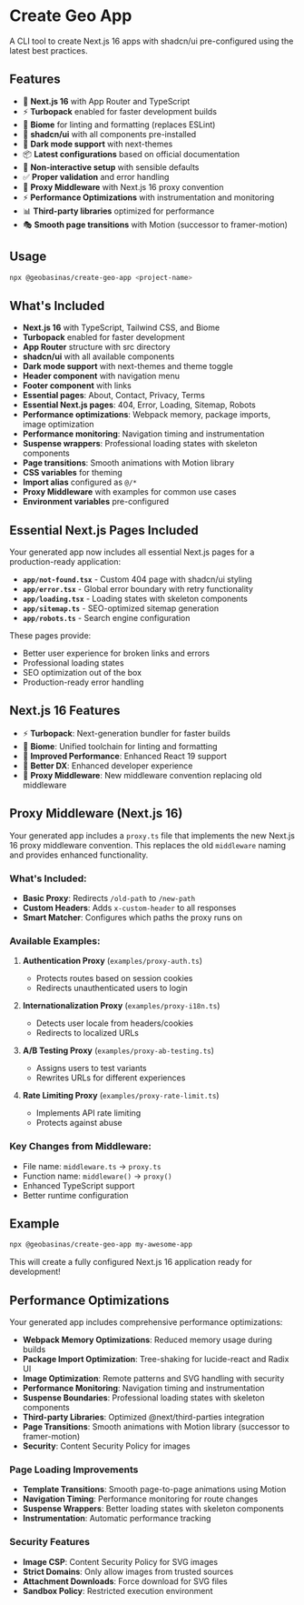# Create Geo App

A CLI tool to create Next.js 16 apps with shadcn/ui pre-configured using the latest best practices.

## Features

- 🚀 **Next.js 16** with App Router and TypeScript
- ⚡ **Turbopack** enabled for faster development builds
- 🔧 **Biome** for linting and formatting (replaces ESLint)
- 🎨 **shadcn/ui** with all components pre-installed
- 🌙 **Dark mode support** with next-themes
- 📦 **Latest configurations** based on official documentation
- 🔧 **Non-interactive setup** with sensible defaults
- ✅ **Proper validation** and error handling
- 🔄 **Proxy Middleware** with Next.js 16 proxy convention
- ⚡ **Performance Optimizations** with instrumentation and monitoring
- 📊 **Third-party libraries** optimized for performance
- 🎭 **Smooth page transitions** with Motion (successor to framer-motion)

## Usage

```bash
npx @geobasinas/create-geo-app <project-name>
```

## What's Included

- **Next.js 16** with TypeScript, Tailwind CSS, and Biome
- **Turbopack** enabled for faster development
- **App Router** structure with src directory
- **shadcn/ui** with all available components
- **Dark mode support** with next-themes and theme toggle
- **Header component** with navigation menu
- **Footer component** with links
- **Essential pages**: About, Contact, Privacy, Terms
- **Essential Next.js pages**: 404, Error, Loading, Sitemap, Robots
- **Performance optimizations**: Webpack memory, package imports, image optimization
- **Performance monitoring**: Navigation timing and instrumentation
- **Suspense wrappers**: Professional loading states with skeleton components
- **Page transitions**: Smooth animations with Motion library
- **CSS variables** for theming
- **Import alias** configured as `@/*`
- **Proxy Middleware** with examples for common use cases
- **Environment variables** pre-configured

## Essential Next.js Pages Included

Your generated app now includes all essential Next.js pages for a production-ready application:

- **`app/not-found.tsx`** - Custom 404 page with shadcn/ui styling
- **`app/error.tsx`** - Global error boundary with retry functionality
- **`app/loading.tsx`** - Loading states with skeleton components
- **`app/sitemap.ts`** - SEO-optimized sitemap generation
- **`app/robots.ts`** - Search engine configuration

These pages provide:
- Better user experience for broken links and errors
- Professional loading states
- SEO optimization out of the box
- Production-ready error handling

## Next.js 16 Features

- ⚡ **Turbopack**: Next-generation bundler for faster builds
- 🔧 **Biome**: Unified toolchain for linting and formatting
- 🎯 **Improved Performance**: Enhanced React 19 support
- 📱 **Better DX**: Enhanced developer experience
- 🔄 **Proxy Middleware**: New middleware convention replacing old middleware

## Proxy Middleware (Next.js 16)

Your generated app includes a `proxy.ts` file that implements the new Next.js 16 proxy middleware convention. This replaces the old `middleware` naming and provides enhanced functionality.

### What's Included:

- **Basic Proxy**: Redirects `/old-path` to `/new-path`
- **Custom Headers**: Adds `x-custom-header` to all responses
- **Smart Matcher**: Configures which paths the proxy runs on

### Available Examples:

1. **Authentication Proxy** (`examples/proxy-auth.ts`)
   - Protects routes based on session cookies
   - Redirects unauthenticated users to login

2. **Internationalization Proxy** (`examples/proxy-i18n.ts`)
   - Detects user locale from headers/cookies
   - Redirects to localized URLs

3. **A/B Testing Proxy** (`examples/proxy-ab-testing.ts`)
   - Assigns users to test variants
   - Rewrites URLs for different experiences

4. **Rate Limiting Proxy** (`examples/proxy-rate-limit.ts`)
   - Implements API rate limiting
   - Protects against abuse

### Key Changes from Middleware:

- File name: `middleware.ts` → `proxy.ts`
- Function name: `middleware()` → `proxy()`
- Enhanced TypeScript support
- Better runtime configuration

## Example

```bash
npx @geobasinas/create-geo-app my-awesome-app
```

This will create a fully configured Next.js 16 application ready for development!

## Performance Optimizations

Your generated app includes comprehensive performance optimizations:

- **Webpack Memory Optimizations**: Reduced memory usage during builds
- **Package Import Optimization**: Tree-shaking for lucide-react and Radix UI
- **Image Optimization**: Remote patterns and SVG handling with security
- **Performance Monitoring**: Navigation timing and instrumentation
- **Suspense Boundaries**: Professional loading states with skeleton components
- **Third-party Libraries**: Optimized @next/third-parties integration
- **Page Transitions**: Smooth animations with Motion library (successor to framer-motion)
- **Security**: Content Security Policy for images

### Page Loading Improvements

- **Template Transitions**: Smooth page-to-page animations using Motion
- **Navigation Timing**: Performance monitoring for route changes
- **Suspense Wrappers**: Better loading states with skeleton components
- **Instrumentation**: Automatic performance tracking

### Security Features

- **Image CSP**: Content Security Policy for SVG images
- **Strict Domains**: Only allow images from trusted sources
- **Attachment Downloads**: Force download for SVG files
- **Sandbox Policy**: Restricted execution environment